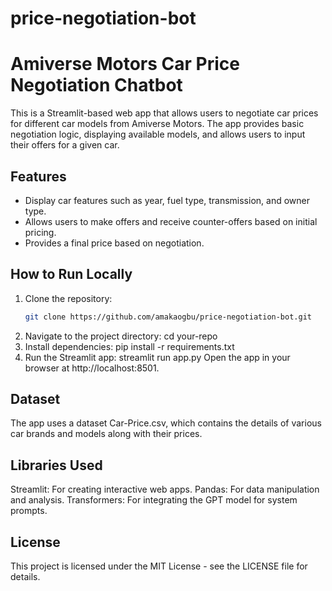 # price-negotiation-bot
# Amiverse Motors Car Price Negotiation Chatbot

This is a Streamlit-based web app that allows users to negotiate car prices for different car models from Amiverse Motors. The app provides basic negotiation logic, displaying available models, and allows users to input their offers for a given car.

## Features
- Display car features such as year, fuel type, transmission, and owner type.
- Allows users to make offers and receive counter-offers based on initial pricing.
- Provides a final price based on negotiation.

## How to Run Locally

1. Clone the repository:
   ```bash
   git clone https://github.com/amakaogbu/price-negotiation-bot.git
2. Navigate to the project directory:
    cd your-repo
3. Install dependencies:
    pip install -r requirements.txt
4. Run the Streamlit app:
    streamlit run app.py
Open the app in your browser at http://localhost:8501.

## Dataset
The app uses a dataset Car-Price.csv, which contains the details of various car brands and models along with their prices.

## Libraries Used
Streamlit: For creating interactive web apps.
Pandas: For data manipulation and analysis.
Transformers: For integrating the GPT model for system prompts.
## License
This project is licensed under the MIT License - see the LICENSE file for details.
